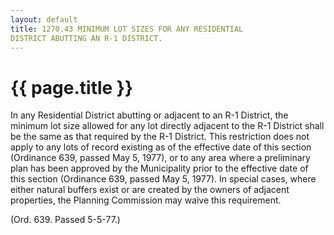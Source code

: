 ```yaml
---
layout: default 
title: 1270.43 MINIMUM LOT SIZES FOR ANY RESIDENTIAL
DISTRICT ABUTTING AN R-1 DISTRICT.
---
```


{{ page.title }}
================

In any Residential District abutting or adjacent to an R-1 District, the
minimum lot size allowed for any lot directly adjacent to the R-1
District shall be the same as that required by the R-1 District. This
restriction does not apply to any lots of record existing as of the
effective date of this section (Ordinance 639, passed May 5, 1977), or
to any area where a preliminary plan has been approved by the
Municipality prior to the effective date of this section (Ordinance 639,
passed May 5, 1977). In special cases, where either natural buffers
exist or are created by the owners of adjacent properties, the Planning
Commission may waive this requirement.

(Ord. 639. Passed 5-5-77.)
